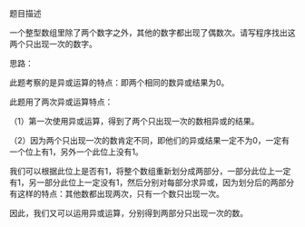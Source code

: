 题目描述

一个整型数组里除了两个数字之外，其他的数字都出现了偶数次。请写程序找出这两个只出现一次的数字。

思路：

此题考察的是异或运算的特点：即两个相同的数异或结果为0。

此题用了两次异或运算特点：

（1）第一次使用异或运算，得到了两个只出现一次的数相异或的结果。

（2）因为两个只出现一次的数肯定不同，即他们的异或结果一定不为0，一定有一个位上有1，另外一个此位上没有1。

我们可以根据此位上是否有1，将整个数组重新划分成两部分，一部分此位上一定有1，另一部分此位上一定没有1，然后分别对每部分求异或，因为划分后的两部分有这样的特点：其他数都出现两次，只有一个数只出现一次。

因此，我们又可以运用异或运算，分别得到两部分只出现一次的数。
